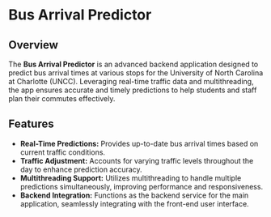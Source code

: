 # Bus Arrival Predictor

## Overview

The **Bus Arrival Predictor** is an advanced backend application designed to predict bus arrival times at various stops for the University of North Carolina at Charlotte (UNCC). Leveraging real-time traffic data and multithreading, the app ensures accurate and timely predictions to help students and staff plan their commutes effectively.

## Features

- **Real-Time Predictions:** Provides up-to-date bus arrival times based on current traffic conditions.
- **Traffic Adjustment:** Accounts for varying traffic levels throughout the day to enhance prediction accuracy.
- **Multithreading Support:** Utilizes multithreading to handle multiple predictions simultaneously, improving performance and responsiveness.
- **Backend Integration:** Functions as the backend service for the main application, seamlessly integrating with the front-end user interface.

